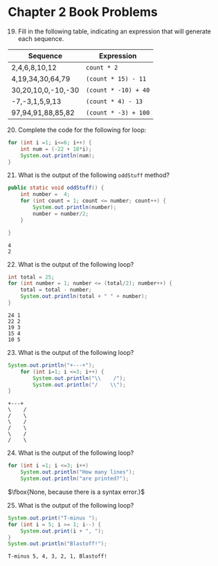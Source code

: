 # Chapter 2 Book Problems

19. Fill in the following table, indicating an expression that will generate each sequence. 

| Sequence           | Expression          |
|--------------------|---------------------|
| 2,4,6,8,10,12      | `count * 2`         |
| 4,19,34,30,64,79   | `(count * 15) - 11` |
| 30,20,10,0,-10,-30 | `(count * -10) + 40` |
| -7,-3,1,5,9,13     | `(count * 4) - 13`  |
| 97,94,91,88,85,82  | `(count * -3) + 100` |

20. Complete the code for the following for loop:

``` java
for (int i =1; i<=6; i++) {
    int num = (-22 + 18*i);
    System.out.println(num);
}
```
21. What is the output of the following `oddStuff` method?

``` java
public static void oddStuff() {
    int number =  4;
    for (int count = 1; count <= number; count++) {
        System.out.println(number);
        number = number/2;
    }

}
```
``` 
4
2
```
22. What is the output of the following loop?
``` java
int total = 25;
for (int number = 1; number <= (total/2); number++) {
    total = total - number;
    System.out.println(total + " " + number);
}
```

```
24 1
22 2
19 3
15 4
10 5
```
23. What is the output of the following loop? 

``` java
System.out.println("+---+");
    for (int i=1; i <=3; i++) {
        System.out.println("\\    /");
        System.out.println("/    \\");
}
```

```
+---+
\    /
/    \
\    /
/    \
\    /
/    \
```
24. What is the output of the following loop? 

``` java
for (int i =1; i <=3; i++)
    System.out.println("How many lines");
    System.out.println("are printed?");
```
$\fbox{None, because there is a syntax error.}$

25. What is the output of the following loop?

``` java
System.out.print("T-minus ");
for (int i = 5; i >= 1; i--) {
    System.out.print(i + ", ");
}
System.out.println("Blastoff!");
```
`T-minus 5, 4, 3, 2, 1, Blastoff!`

